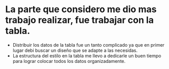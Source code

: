 # La parte que considero me dio mas trabajo realizar, fue trabajar con la tabla.

- Distribuir los datos de la tabla fue un tanto complicado ya que en primer lugar debi buscar un diseño que se adapte a las necesidas.
- La estructura del estilo en la tabla me llevo a dedicarle un buen tiempo para lograr colocar todos los datos organizadamente.
